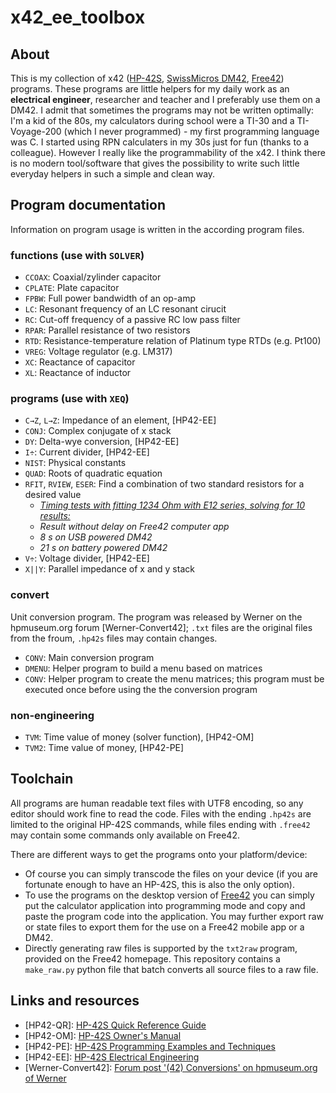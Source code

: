 # x42_ee_toolbox

## About

This is my collection of x42 ([HP-42S](https://www.hpmuseum.org/hp42s.htm), [SwissMicros DM42](https://www.swissmicros.com/product/dm42), [Free42](https://thomasokken.com/free42/)) programs. These programs are little helpers for my daily work as an **electrical engineer**, researcher and teacher and I preferably use them on a DM42. I admit that sometimes the programs may not be written optimally: I'm a kid of the 80s, my calculators during school were a TI-30 and a TI-Voyage-200 (which I never programmed) - my first programming language was C. I started using RPN calculaters in my 30s just for fun (thanks to a colleague). However I really like the programmability of the x42. I think there is no modern tool/software that gives the possibility to write such little everyday helpers in such a simple and clean way.

## Program documentation

Information on program usage is written in the according program files.

### functions (use with `SOLVER`)

- `CCOAX`: Coaxial/zylinder capacitor
- `CPLATE`: Plate capacitor
- `FPBW`: Full power bandwidth of an op-amp
- `LC`: Resonant frequency of an LC resonant cirucit
- `RC`: Cut-off frequency of a passive RC low pass filter
- `RPAR`: Parallel resistance of two resistors
- `RTD`: Resistance-temperature relation of Platinum type RTDs (e.g. Pt100)
- `VREG`: Voltage regulator (e.g. LM317)
- `XC`: Reactance of capacitor
- `XL`: Reactance of inductor

### programs (use with `XEQ`)

- `C→Z`, `L→Z`: Impedance of an element, [HP42-EE]
- `CONJ`: Complex conjugate of x stack
- `DY`: Delta-wye conversion, [HP42-EE]
- `I÷`: Current divider, [HP42-EE]
- `NIST`: Physical constants
- `QUAD`: Roots of quadratic equation
- `RFIT`, `RVIEW`, `ESER`: Find a combination of two standard resistors for a desired value
    - <u>*Timing tests with fitting 1234 Ohm with E12 series, solving for 10 results:*</u>
    - *Result without delay on Free42 computer app*
    - *8 s on USB powered DM42*
    - *21 s on battery powered DM42*
- `V÷`: Voltage divider, [HP42-EE]
- `X||Y`: Parallel impedance of x and y stack

### convert

Unit conversion program. The program was released by Werner on the hpmuseum.org forum [Werner-Convert42]; `.txt` files are the original files from the froum, `.hp42s` files may contain changes.

- `CONV`: Main conversion program
- `DMENU`: Helper program to build a menu based on matrices
- `CONV`: Helper program to create the menu matrices; this program must be executed once before using the the conversion program

### non-engineering

- `TVM`: Time value of money (solver function), [HP42-OM]
- `TVM2`: Time value of money, [HP42-PE]

## Toolchain

All programs are human readable text files with UTF8 encoding, so any editor should work fine to read the code. Files with the ending `.hp42s` are limited to the original HP-42S commands, while files ending with `.free42` may contain some commands only available on Free42. 

There are different ways to get the programs onto your platform/device:
- Of course you can simply transcode the files on your device (if you are fortunate enough to have an HP-42S, this is also the only option). 
- To use the programs on the desktop version of [Free42](https://thomasokken.com/free42/) you can simply put the calculator application into programming mode and copy and paste the program code into the application. You may further export raw or state files to export them for the use on a Free42 mobile app or a DM42.
- Directly generating raw files is supported by the `txt2raw` program, provided on the Free42 homepage. This repository contains a `make_raw.py` python file that batch converts all source files to a raw file.

## Links and resources

- [HP42-QR]: [HP-42S Quick Reference Guide](https://literature.hpcalc.org/community/hp42s-qrg-en.pdf)
- [HP42-OM]: [HP-42S Owner's Manual](https://literature.hpcalc.org/community/hp42s-om-en.pdf)
- [HP42-PE]: [HP-42S Programming Examples and Techniques](https://literature.hpcalc.org/community/hp42s-prog-en.pdf)
- [HP42-EE]: [HP-42S Electrical Engineering](https://literature.hpcalc.org/community/hp42s-elec-en.pdf)
- [Werner-Convert42]: [Forum post '(42) Conversions' on hpmuseum.org of Werner](https://www.hpmuseum.org/forum/thread-10141.html)
